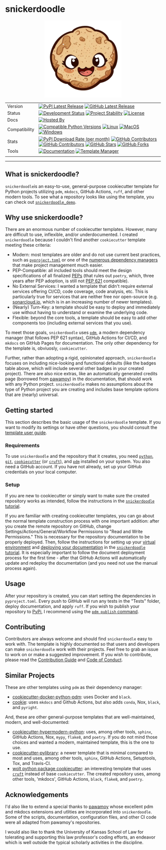 # snickerdoodle

<p align="center">
<img src="./docs/img/snickerdoodle.png" alt="snickerdoodle cookie logo" style="width:250px;"/>
</p>

| | |
| --- | --- |
| Version | [![PyPI Latest Release](https://img.shields.io/pypi/v/snickerdoodle.svg?style=for-the-badge&label=pypi&logo=PyPI&color=darkorange)](https://pypi.org/project/snickerdoodle/) [![GitHub Latest Release](https://img.shields.io/github/v/tag/WithPrecedent/snickerdoodle?style=for-the-badge&label=branch&logo=github&color=navy)](https://github.com/WithPrecedent/snickerdoodle/releases)
| Status | [![Development Status](https://img.shields.io/badge/Development-Active-Green?style=for-the-badge&logo=git)](https://www.repostatus.org/#active) [![Project Stability](https://img.shields.io/badge/stability-beta-firebrick?style=for-the-badge&logo=git)](https://www.repostatus.org/#active) [![License](https://img.shields.io/badge/License-Apache_2.0-blue.svg?style=for-the-badge&logo=apache&color=goldenrod)](https://opensource.org/licenses/Apache-2.0)
| Docs | [![Hosted By](https://img.shields.io/badge/hosted_by-github_pages-blue?style=for-the-badge&logo=github&color=navy)](https://withprecedent.github.io/snickerdoodle)
| Compatibility | [![Compatible Python Versions](https://img.shields.io/pypi/pyversions/snickerdoodle?style=for-the-badge&logo=python&color=darkorange)](https://pypi.python.org/pypi/snickerdoodle/) [![Linux](https://img.shields.io/badge/linux-maroon?style=for-the-badge&logo=linux&labelColor=gray)](https://www.linux.org/) [![MacOS](https://img.shields.io/badge/macos-yellow?style=for-the-badge&logo=apple&labelColor=gray)](https://www.apple.com/macos/) [![Windows](https://img.shields.io/badge/windows-blue?style=for-the-badge&logo=windows&labelColor=gray)](https://www.microsoft.com/en-us/windows?r=1)
| Stats | [![PyPI Download Rate (per month)](https://img.shields.io/pypi/dm/snickerdoodle?style=for-the-badge&logo=pypi&color=darkorange)](https://pypi.org/project/snickerdoodle) [![GitHub Contributors](https://img.shields.io/github/contributors/withprecedent/snickerdoodle?style=for-the-badge&label=contributors&logo=github&color=darksalmon)](https://github.com/withprecedent/snickerdoodle/graphs/contributors) [![GitHub Contributors](https://img.shields.io/github/issues/withprecedent/snickerdoodle?style=for-the-badge&label=issues&logo=github&color=deeppink)](https://github.com/withprecedent/snickerdoodle/graphs/contributors) [![GitHub Stars](https://img.shields.io/github/stars/withprecedent/snickerdoodle?style=for-the-badge&label=Stars&logo=github&color=firebrick)](https://github.com/withprecedent/snickerdoodle/stargazers) [![GitHub Forks](https://img.shields.io/github/forks/withprecedent/snickerdoodle?style=for-the-badge&label=forks&logo=github&color=coral)](https://github.com/withprecedent/snickerdoodle/forks)
| Tools | [![Documentation](https://img.shields.io/badge/mkdocs-magenta?style=for-the-badge&logo=markdown&labelColor=gray)](https://squidfunk.github.io/mkdocs-material/) [![Template Manager](https://img.shields.io/badge/cookiecutter-brown?style=for-the-badge&logo=cookiecutter&labelColor=gray)](https://www.cookiecutter.io/)
| | |

-----

## What is snickerdoodle?

`snickerdoodle`is an easy-to-use, general-purpose cookiecutter template for Python projects utilizing `pdm`, `mkdocs`, GitHub Actions, `ruff`, and other modern tools. To see what a repository looks like using the template, you can check out [`snickerdoodle_demo`](https://github.com/withprecedent/snickerdoodle_demo).

## Why use snickerdoodle?

There are an enormous number of cookiecutter templates. However, many are difficult to use, inflexible, and/or underdocumented. I created `snickerdoodle` because I couldn't find another `cookiecutter` template meeting these criteria:

* Modern: most templates are older and do not use current best practices, such as [`pyproject.toml`](https://peps.python.org/pep-0621/) or one of the [numerous dependency managers](https://jairoandres.com/management-dependencies-in-python/) that make project management much easier.
* PEP-Compatible: all included tools should meet the design specifications of all finalized [PEPs](https://peps.python.org/pep-0001/) (that rules out `poetry`, which, three years after PEP adoption, is still not [PEP 621](https://peps.python.org/pep-0621/) compatible).
* No External Services: I wanted a template that didn't require external services offering CI/CD, code coverage, code analysis, etc. This is particularly true for services that are neither free nor open-source (e.g. [sonarcloud.io](https://www.sonarsource.com/products/sonarcloud/), which is in an increasing number of newer templates).
* (Nearly) Turn-Key: a template should be easy to deploy and immediately use without having to understand or examine the underlying code.
* Flexible: beyond the core tools, a template should be easy to add other components too (including external services that you use).

To meet those goals, `snickerdoodle` uses [`pdm`](https://pdm.fming.dev/latest/), a modern dependency manager (that follows PEP 621 syntax), GitHub Actions for CI/CD, and `mkdocs`  on GitHub Pages for documentation. The only other dependency for the template is, obviuosly, `cookiecutter`.

Further, rather than adopting a rigid, opinionated approach, `snickerdoodle` focuses on including nice-looking and functional defaults (like the badges table above, which will include several other badges in your created project). There are also nice extras, like an automatically generated credits page (borrowed from [pawamoy](https://github.com/pawamoy)) in the documentation, that should work with any Python project. `snickerdoodle`  makes no assumptions about the type of Python project you are creating and includes base template options that are (nearly) universal.

## Getting started

This section describes the basic usage of the `snickerdoodle` template. If you want to modify its settings or have other questions, you should consult the [template user guide](https://withprecedent.github.io/snickerdoodle/advanced/).

### Requirements

To use `snickerdoodle` and the repository that it creates, you need [`python`](https://www.python.org/), [`git`](https://git-scm.com/), [`cookiecutter`](https://www.cookiecutter.io/) (or [`cruft`](https://github.com/cruft/cruft)), and [`pdm`](https://pdm.fming.dev/latest/) installed on your system. You also need a GitHub account. If you have not already, set up your GitHub credentials on your local computer.

### Setup

If you are new to cookiecutter or simply want to make sure the created repository works as intended, follow the instructions in the [`snickerdoodle` tutorial](https://withprecedent.github.io/snickerdoodle/tutorial/).

If you are familiar with creating cookiecutter templates, you can go about the normal template construction process with one important addition: after you create the remote repository on GitHub, change Settings/Actions/General/Workflow Permissions to "Read and Write Permissions." This is necessary for the repository documentation to be properly deployed. Then, follow the instructions for setting up your [virtual environment](https://withprecedent.github.io/snickerdoodle/tutorial/#Create-Virtual-Environment) and [deploying your documentation](https://withprecedent.github.io/snickerdoodle/tutorial/#Deploy-Documentation) in the [`snickerdoodle` tutorial](https://withprecedent.github.io/snickerdoodle/tutorial/). It is especially important to follow the document deployment process for the first time - after that GitHub Actions will automatically update and redeploy the documentation (and you need not use the manual process again).

## Usage

After your repository is created, you can start setting the dependencies in `pyproject.toml`. Every push to GitHub will run any tests in the "Tests" folder, deploy documentation, and apply `ruff`. If you wish to publish your repository to [PyPi](https://pypi.org), I recommend using the [`pdm publish` command](https://pdm.fming.dev/latest/usage/publish/).

## Contributing

Contributors are always welcome and should find `snickerdoodle` easy to work with. The template is highly documented so that users and developers can make `snickerdoodle` work with their projects. Feel free to grab an issue to work on or make a suggested improvement. If you wish to contribute, please read the [Contribution Guide](./contributing.md) and [Code of Conduct](./code_of_conduct.md).

## Similar Projects

These are other templates using `pdm` as their dependency manager:

* [cookiecutter-docker-python-pdm](https://github.com/mnako/cookiecutter-docker-python-pdm): uses Docker and `black`.
* [cookie](https://github.com/chris-santiago/cookie): uses `mkdocs` and Github Actions, but also adds `conda`, Nox, `black`, and `pyright`.

And, these are other general-purpose templates that are well-maintained, modern, and well-documented:

* [cookiecutter-hypermodern-python](https://github.com/cjolowicz/cookiecutter-hypermodern-python): uses, among other tools, `sphinx`, GitHub Actions, Nox, `mypy`, `flake8`, and `poetry`. If you do not mind those choices and wanted a modern, maintained template, this is the one to use.
* [cookiecutter-pylibrary](https://github.com/ionelmc/cookiecutter-pylibrary): a newer template that is minimal compared to most and uses, among other tools, `sphinx`, GitHub Actions, Setuptools, Tox, and Travis-CI.
* [wolt python package cookiecutter](https://github.com/woltapp/wolt-python-package-cookiecutter): an interesting template that uses [`cruft`](https://github.com/cruft/cruft) instead of base `cookiecutter`. The created repository uses, among other tools, 'mkdocs', GitHub Actions, `black`, `flake8`, and `poetry`.

## Acknowledgements

I'd also like to extend a special thanks to [pawamoy](https://github.com/pawamoy) whose excellent pdm and mkdocs extensions and utlities are incorporated into `snickerdoodle`. Some of the scripts, documentation, configuration files, and other CI code were all adapted from pawamoy's repositories.

I would also like to thank the University of Kansas School of Law for tolerating and supporting this law professor's coding efforts, an endeavor which is well outside the typical scholarly activities in the discipline.
